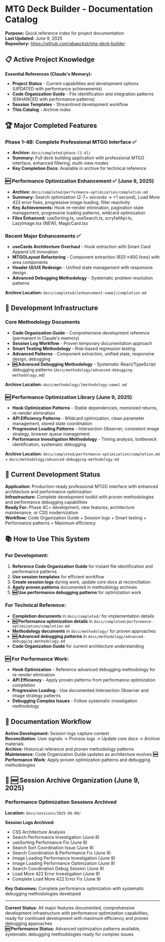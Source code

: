 # MTG Deck Builder - Documentation Catalog

**Purpose:** Quick reference index for project documentation  
**Last Updated:** June 9, 2025  
**Repository:** https://github.com/abaeckst/mtg-deck-builder

## 📋 Active Project Knowledge

**Essential References (Claude's Memory):**
- **Project Status** - Current capabilities and development options (UPDATED with performance achievements)
- **Code Organization Guide** - File identification and integration patterns (ENHANCED with performance patterns)
- **Session Templates** - Streamlined development workflow
- **This Catalog** - Archive index

## 🏆 Major Completed Features

### Phase 1-4B: Complete Professional MTGO Interface ✅
- **Archive:** `docs/completed/phase-[1-4]/`
- **Summary:** Full deck building application with professional MTGO interface, enhanced filtering, multi-view modes
- **Key Completion Docs:** Available in archive for technical reference

### 🆕 Performance Optimization Enhancement ✅ (June 9, 2025)
- **Archive:** `docs/completed/performance-optimization/completion.md`
- **Summary:** Search optimization (2-7+ seconds → <1 second), Load More 422 error fixes, progressive image loading, filter reactivity
- **Key Achievements:** Hook re-render elimination, pagination state management, progressive loading patterns, wildcard optimization
- **Files Enhanced:** useSorting.ts, useSearch.ts, scryfallApi.ts, LazyImage.tsx (NEW), MagicCard.tsx

### Recent Major Enhancements ✅ 
- **useCards Architecture Overhaul** - Hook extraction with Smart Card Append UX innovation
- **MTGOLayout Refactoring** - Component extraction (925→450 lines) with area components  
- **Header UI/UX Redesign** - Unified state management with responsive design
- **Advanced Debugging Methodology** - Systematic problem resolution patterns

**Archive Location:** `docs/completed/[enhancement-name]/completion.md`

## 🔧 Development Infrastructure

### Core Methodology Documents
- **Code Organization Guide** - Comprehensive development reference (permanent in Claude's memory)
- **Session Log Workflow** - Proven temporary documentation approach  
- **Smart Testing Methodology** - Risk-based regression testing
- **Advanced Patterns** - Component extraction, unified state, responsive design, debugging
- **🆕 Advanced Debugging Methodology** - Systematic React/TypeScript debugging patterns (`docs/methodology/advanced-debugging-methodology.md`)

**Archive Location:** `docs/methodology/[methodology-name].md`

### 🆕 Performance Optimization Library (June 9, 2025)
- **Hook Optimization Patterns** - Stable dependencies, memoized returns, re-render elimination
- **API Efficiency Patterns** - Wildcard optimization, clean parameter management, stored state coordination
- **Progressive Loading Patterns** - Intersection Observer, consistent image strategy, browser queue management
- **Performance Investigation Methodology** - Timing analysis, bottleneck identification, systematic debugging

**Archive Location:** `docs/completed/performance-optimization/completion.md` + `docs/methodology/advanced-debugging-methodology.md`

## 🎯 Current Development Status

**Application:** Production-ready professional MTGO interface with enhanced architecture and performance optimization  
**Infrastructure:** Complete development toolkit with proven methodologies and performance debugging capabilities  
**Ready For:** Phase 4C+ development, new features, architecture maintenance, or CSS modernization  
**Workflow:** Code Organization Guide + Session logs + Smart testing + Performance patterns = Maximum efficiency

## 📚 How to Use This System

### For Development:
1. **Reference Code Organization Guide** for instant file identification and performance patterns
2. **Use session templates** for efficient workflow  
3. **Create session logs** during work, update core docs at reconciliation
4. **Apply proven patterns** documented in methodology archives
5. **🆕 Use performance debugging patterns** for optimization work

### For Technical Reference:
- **Completion documents** in `docs/completed/` for implementation details
- **🆕 Performance optimization details** in `docs/completed/performance-optimization/completion.md`
- **Methodology documents** in `docs/methodology/` for proven approaches
- **🆕 Advanced debugging patterns** in `docs/methodology/advanced-debugging-methodology.md`
- **Code Organization Guide** for current architecture understanding

### 🆕 For Performance Work:
- **Hook Optimization** - Reference advanced debugging methodology for re-render elimination
- **API Efficiency** - Apply proven patterns from performance optimization completion
- **Progressive Loading** - Use documented Intersection Observer and image strategy patterns
- **Debugging Complex Issues** - Follow systematic investigation methodology

## 🔄 Documentation Workflow

**Active Development:** Session logs capture context  
**Reconciliation:** User signals → Process logs → Update core docs → Archive materials  
**Archive:** Historical reference and proven methodology patterns  
**Maintenance:** Code Organization Guide updates as architecture evolves
**🆕 Performance Work:** Apply proven optimization patterns and debugging methodologies

## 📁 🆕 Session Archive Organization (June 9, 2025)

### Performance Optimization Sessions Archived
**Location:** `docs/sessions/2025-06-09/`

**Session Logs Archived:**
- CSS Architecture Analysis
- Search Performance Investigation (June 8)
- useSorting Performance Fix (June 8)
- Search Sort Coordination Issue (June 8)
- Search Coordination & Performance Fix (June 9)
- Image Loading Performance Investigation (June 9)
- Image Loading Performance Optimization (June 9)
- Search Coordination Debug Session (June 9)
- Load More 422 Error Investigation (June 9)
- Complete Load More 422 Error Fix (June 9)

**Key Outcomes:** Complete performance optimization with systematic debugging methodologies developed

---

**Current Status:** All major features documented, comprehensive development infrastructure with performance optimization capabilities, ready for continued development with maximum efficiency and proven debugging approaches  
**🆕 Performance Status:** Advanced optimization patterns available, systematic debugging methodologies ready for complex issues